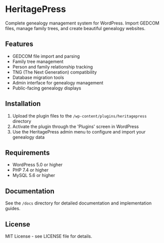 # HeritagePress

Complete genealogy management system for WordPress. Import GEDCOM files, manage family trees, and create beautiful genealogy websites.

## Features

- GEDCOM file import and parsing
- Family tree management
- Person and family relationship tracking
- TNG (The Next Generation) compatibility
- Database migration tools
- Admin interface for genealogy management
- Public-facing genealogy displays

## Installation

1. Upload the plugin files to the `/wp-content/plugins/heritagepress` directory
2. Activate the plugin through the 'Plugins' screen in WordPress
3. Use the HeritagePress admin menu to configure and import your genealogy data

## Requirements

- WordPress 5.0 or higher
- PHP 7.4 or higher
- MySQL 5.6 or higher

## Documentation

See the `/docs` directory for detailed documentation and implementation guides.

## License

MIT License - see LICENSE file for details.
